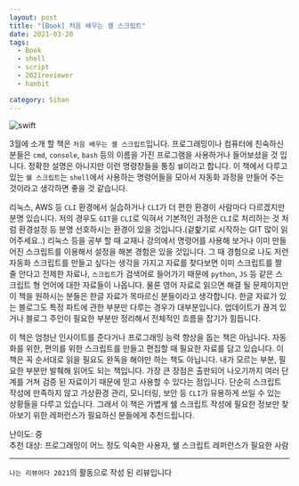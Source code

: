 ```yaml
---
layout: post
title: "[Book] 처음 배우는 셸 스크립트"
date: 2021-03-20
tags:
  - Book
  - shell
  - script
  - 2021reviewer
  - hanbit

category: Sihan
---
```


![swift](https://v-ais.github.ios/public/book/hanbit/alone.jfif)

3월에 소개 할 책은 `처음 배우는 셸 스크립트`입니다. 프로그래밍이나 컴퓨터에 친숙하신 분들은 `cmd`, `console`, `bash` 등의 이름을 가진 프로그램을 사용하거나 들어보셨을 것 입니다. 정확한 설명은 아니지만 이런 명령창들을 통칭 `쉘`이라고 합니다. 이 책에서 다루고 있는 `쉘 스크립트`는 `shell`에서 사용하는 명령어들을 모아서 자동화 과정을 만들어 주는 것이라고 생각하면 좋을 것 같습니다.

리눅스, AWS 등 `CLI` 환경에서 실습하거나 `CLI`가 더 편한 환경이 사람마다 다르겠지만 분명 있습니다. 저의 경우도 `GIT`을 `CLI`로 익혀서 기본적인 과정은 `CLI`로 처리하는 것 처럼 환경설정 등 분명 선호하시는 환경이 있을 것입니다.(겉핥기로 시작하는 GIT 많이 읽어주세요..) 리눅스 등을 공부 할 때 교재나 강의에서 명령어를 사용해 보거나 이미 만들어진 스크립트를 이용해서 설정을 해본 경험은 있을 것입니다. 그 때 경험으로 나도 저런 자동화 스크립트를 만들고 싶다는 생각을 가지고 자료를 찾다보면 이미 스크립트를 짤 줄 안다고 전제한 자료나, `스크립트`가 검색어로 들어가기 때문에 `python`, `JS` 등 같은 스크립트 형 언어에 대한 자료들이 나옵니다. 물론 영어 자료로 읽으면 해결 될 문제이지만 이 책을 원하시는 분들은 한글 자료가 목마르신 분들이라고 생각합니다. 한글 자료가 있는 블로그도 특정 파트에 관한 부분만 다루는 경우가 대부분입니다. 업데이트가 끊겨 있거나 블로그 주인이 필요한 부분만 정리해서 전체적인 흐름을 잡기가 힘듭니다.

이 책은 엄청난 인사이트를 준다거나 프로그래밍 능력 향상을 돕는 책은 아닙니다. 자동화를 위한, 편의를 위한 스크립트를 만들고 편집할 때 필요한 자료를 담고 있습니다. 이 책은 꼭 순서대로 읽을 필요도 완독을 해야만 하는 책도 아닙니다. 내가 모르는 부분, 필요한 부분만 발췌해 읽어도 되는 책입니다. 가장 큰 장점은 출판되어 나오기까지 여러 단계를 거쳐 검증 된 자료이기 때문에 믿고 사용할 수 있다는 점입니다. 단순히 스크립트 작성에 만족하지 않고 가상환경 관리, 모니터링, 보안 등 `CLI`가 유용하게 쓰일 수 있는 상황들을 다루고 있습니다. 그래서 이 책은 가볍게 쉘 스크립트 작성에 필요한 정보만 찾아보기 위한 레퍼런스가 필요하신 분들에게 추천드립니다.

난이도: 중  
추천 대상: 프로그래밍이 어느 정도 익숙한 사용자, 쉘 스크립트 레퍼런스가 필요한 사람

---

`나는 리뷰어다 2021`의 활동으로 작성 된 리뷰입니다
